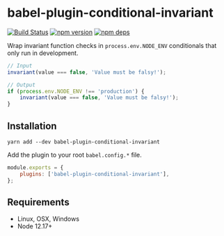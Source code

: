 # babel-plugin-conditional-invariant

[![Build Status](https://github.com/milesj/packemon/workflows/Build/badge.svg)](https://github.com/milesj/packemon/actions?query=branch%3Amaster)
[![npm version](https://badge.fury.io/js/babel-plugin-conditional-invariant.svg)](https://www.npmjs.com/package/babel-plugin-conditional-invariant)
[![npm deps](https://david-dm.org/milesj/packemon.svg?path=packages/babel-plugin-conditional-invariant)](https://www.npmjs.com/package/babel-plugin-conditional-invariant)

Wrap invariant function checks in `process.env.NODE_ENV` conditionals that only run in development.

```ts
// Input
invariant(value === false, 'Value must be falsy!');
```

```ts
// Output
if (process.env.NODE_ENV !== 'production') {
	invariant(value === false, 'Value must be falsy!');
}
```

## Installation

```
yarn add --dev babel-plugin-conditional-invariant
```

Add the plugin to your root `babel.config.*` file.

```js
module.exports = {
	plugins: ['babel-plugin-conditional-invariant'],
};
```

## Requirements

- Linux, OSX, Windows
- Node 12.17+
